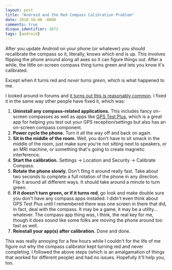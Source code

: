 ```yaml
---
layout: post
title: "Android and the Red Compass Calibration Problem"
date: 2010-10-08 -0800
comments: true
disqus_identifier: 1672
tags: [android]
---
```

After you update Android on your phone (or whatever) you should
recalibrate the compass so it, literally, knows which end is up. This
involves flipping the phone around along all axes so it can figure
things out. After a while, the little on-screen compass thing turns
green and lets you know it's calibrated.

Except when it turns red and *never turns green*, which is what happened
to me.

I looked around in forums and [it turns out this is reasonably
common](http://androidforums.com/droid-x-tips-tricks/184714-calibrate-your-compass-after-ota-wipe.html).
I fixed it in the same way other people have fixed it, which was:

1.  **Uninstall any compass-related applications.** This includes fancy
    on-screen compasses as well as apps like [GPS Test
    Plus](http://www.androlib.com/android.application.com-chartcross-gpstestplus-wjnE.aspx),
    which is a great app for helping you test out your GPS
    reception/settings but also has an on-screen compass component.
2.  **Power cycle the phone.** Turn it all the way off and back on
    again.
3.  **Sit in the middle of the room.** Well, you don't have to sit smack
    in the middle of the room, just make sure you're not sitting next to
    speakers, or an MRI machine, or something that's going to create
    magnetic interference.
4.  **Start the calibration.** Settings -\> Location and Security -\>
    Calibrate Compass.
5.  **Rotate the phone slowly.** Don't fling it around really fast. Take
    about two seconds to complete a full rotation of the phone in any
    direction. Flip it around all different ways. It should take around
    a minute to turn green.
6.  **If it doesn't turn green, or if it turns red**, go look and make
    double sure you don't have any compass apps installed. I didn't even
    think about GPS Test Plus until I remembered there was one screen in
    there that did, in fact, deal with the compass. It may be a game, it
    may be a utility... whatever. The compass app thing was, I think,
    the real key for me, though it does sound like some folks are moving
    the phone around too fast as well.
7.  **Reinstall your app(s) after calibration.** Done and done.

This was really annoying for a few hours while I couldn't for the life
of me figure out why the compass calibrator kept turning red and never
completing. I followed the above steps (which is an amalgamation of
things that worked for different people) and had no issues. Hopefully
it'll help you, too.

